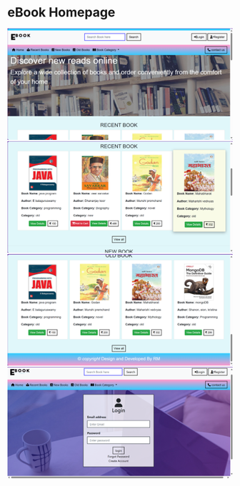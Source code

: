 <h1>eBook Homepage</h1>

<img src="ebookUI/ebook1.png">
<img src="ebookUI/ebook2.png">
<img src="ebookUI/ebook3.png">
<img src="ebookUI/ebook4.png">
